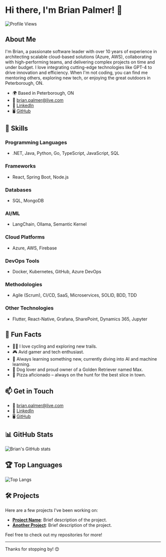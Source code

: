 # Hi there, I'm Brian Palmer! 👋

![Profile Views](https://komarev.com/ghpvc/?username=meetbrianpalmer&color=blue)

## About Me

I'm Brian, a passionate software leader with over 10 years of experience in architecting scalable cloud-based solutions (Azure, AWS), collaborating with high-performing teams, and delivering complex projects on time and under budget. I love integrating cutting-edge technologies like GPT-4 to drive innovation and efficiency. When I'm not coding, you can find me mentoring others, exploring new tech, or enjoying the great outdoors in Peterborough, ON.

- 🌍 Based in Peterborough, ON
- 📧 [brian.palmer@live.com](mailto:brian.palmer@live.com)
- 💼 [LinkedIn](https://linkedin.com/in/meetbrianpalmer)
- 🖥️ [GitHub](https://github.com/code-with-brian)

## 🚀 Skills

### Programming Languages
- .NET, Java, Python, Go, TypeScript, JavaScript, SQL

### Frameworks
- React, Spring Boot, Node.js

### Databases
- SQL, MongoDB

### AI/ML
- LangChain, Ollama, Semantic Kernel

### Cloud Platforms
- Azure, AWS, Firebase

### DevOps Tools
- Docker, Kubernetes, GitHub, Azure DevOps

### Methodologies
- Agile (Scrum), CI/CD, SaaS, Microservices, SOLID, BDD, TDD

### Other Technologies
- Flutter, React-Native, Grafana, SharePoint, Dynamics 365, Jupyter

## 🌟 Fun Facts

- 🚴‍♂️ I love cycling and exploring new trails.
- 🎮 Avid gamer and tech enthusiast.
- 🌱 Always learning something new, currently diving into AI and machine learning.
- 🐶 Dog lover and proud owner of a Golden Retriever named Max.
- 🍕 Pizza aficionado – always on the hunt for the best slice in town.

## 📫 Get in Touch

- 📧 [brian.palmer@live.com](mailto:brian.palmer@live.com)
- 💼 [LinkedIn](https://linkedin.com/in/meetbrianpalmer)
- 🖥️ [GitHub](https://github.com/code-with-brian)

## 📊 GitHub Stats

![Brian's GitHub stats](https://github-readme-stats.vercel.app/api?username=code-with-brian&show_icons=true&theme=radical)

## 🏆 Top Languages

![Top Langs](https://github-readme-stats.vercel.app/api/top-langs/?username=code-with-brian&layout=compact&theme=radical)

## 🛠️ Projects

Here are a few projects I've been working on:

- **[Project Name](https://github.com/code-with-brian/frugal-thinker)**: Brief description of the project.
- **[Another Project](https://github.com/code-with-brian/frugal-thinker-sync)**: Brief description of the project.

Feel free to check out my repositories for more!

---

Thanks for stopping by! 😊
